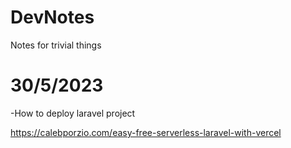 # DevNotes
Notes for trivial things

# 30/5/2023
-How to deploy laravel project

https://calebporzio.com/easy-free-serverless-laravel-with-vercel
